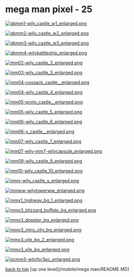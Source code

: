 # mega man pixel - 25
[![gbmm1-wily_castle_w1_enlarged.png](https://raw.githubusercontent.com/buckmanc/wallpapers/main/mobile/mega%20man/zz%20mega%20man%20pixel/gbmm1-wily_castle_w1_enlarged.png "gbmm1-wily_castle_w1_enlarged.png")](https://raw.githubusercontent.com/buckmanc/wallpapers/main/mobile/mega%20man/zz%20mega%20man%20pixel/gbmm1-wily_castle_w1_enlarged.png)

[![gbmm2-wily_castle_w2_enlarged.png](https://raw.githubusercontent.com/buckmanc/wallpapers/main/mobile/mega%20man/zz%20mega%20man%20pixel/gbmm2-wily_castle_w2_enlarged.png "gbmm2-wily_castle_w2_enlarged.png")](https://raw.githubusercontent.com/buckmanc/wallpapers/main/mobile/mega%20man/zz%20mega%20man%20pixel/gbmm2-wily_castle_w2_enlarged.png)

[![gbmm3-wily_castle_w3_enlarged.png](https://raw.githubusercontent.com/buckmanc/wallpapers/main/mobile/mega%20man/zz%20mega%20man%20pixel/gbmm3-wily_castle_w3_enlarged.png "gbmm3-wily_castle_w3_enlarged.png")](https://raw.githubusercontent.com/buckmanc/wallpapers/main/mobile/mega%20man/zz%20mega%20man%20pixel/gbmm3-wily_castle_w3_enlarged.png)

[![gbmm4-wilybattleship_enlarged.png](https://raw.githubusercontent.com/buckmanc/wallpapers/main/mobile/mega%20man/zz%20mega%20man%20pixel/gbmm4-wilybattleship_enlarged.png "gbmm4-wilybattleship_enlarged.png")](https://raw.githubusercontent.com/buckmanc/wallpapers/main/mobile/mega%20man/zz%20mega%20man%20pixel/gbmm4-wilybattleship_enlarged.png)

[![mm02-wily_castle_2_enlarged.png](https://raw.githubusercontent.com/buckmanc/wallpapers/main/mobile/mega%20man/zz%20mega%20man%20pixel/mm02-wily_castle_2_enlarged.png "mm02-wily_castle_2_enlarged.png")](https://raw.githubusercontent.com/buckmanc/wallpapers/main/mobile/mega%20man/zz%20mega%20man%20pixel/mm02-wily_castle_2_enlarged.png)

[![mm03-wily_castle_3_enlarged.png](https://raw.githubusercontent.com/buckmanc/wallpapers/main/mobile/mega%20man/zz%20mega%20man%20pixel/mm03-wily_castle_3_enlarged.png "mm03-wily_castle_3_enlarged.png")](https://raw.githubusercontent.com/buckmanc/wallpapers/main/mobile/mega%20man/zz%20mega%20man%20pixel/mm03-wily_castle_3_enlarged.png)

[![mm04-cossack_castle__enlarged.png](https://raw.githubusercontent.com/buckmanc/wallpapers/main/mobile/mega%20man/zz%20mega%20man%20pixel/mm04-cossack_castle__enlarged.png "mm04-cossack_castle__enlarged.png")](https://raw.githubusercontent.com/buckmanc/wallpapers/main/mobile/mega%20man/zz%20mega%20man%20pixel/mm04-cossack_castle__enlarged.png)

[![mm04-wily_castle_4_enlarged.png](https://raw.githubusercontent.com/buckmanc/wallpapers/main/mobile/mega%20man/zz%20mega%20man%20pixel/mm04-wily_castle_4_enlarged.png "mm04-wily_castle_4_enlarged.png")](https://raw.githubusercontent.com/buckmanc/wallpapers/main/mobile/mega%20man/zz%20mega%20man%20pixel/mm04-wily_castle_4_enlarged.png)

[![mm05-proto_castle__enlarged.png](https://raw.githubusercontent.com/buckmanc/wallpapers/main/mobile/mega%20man/zz%20mega%20man%20pixel/mm05-proto_castle__enlarged.png "mm05-proto_castle__enlarged.png")](https://raw.githubusercontent.com/buckmanc/wallpapers/main/mobile/mega%20man/zz%20mega%20man%20pixel/mm05-proto_castle__enlarged.png)

[![mm05-wily_castle_5_enlarged.png](https://raw.githubusercontent.com/buckmanc/wallpapers/main/mobile/mega%20man/zz%20mega%20man%20pixel/mm05-wily_castle_5_enlarged.png "mm05-wily_castle_5_enlarged.png")](https://raw.githubusercontent.com/buckmanc/wallpapers/main/mobile/mega%20man/zz%20mega%20man%20pixel/mm05-wily_castle_5_enlarged.png)

[![mm06-wily_castle_6_enlarged.png](https://raw.githubusercontent.com/buckmanc/wallpapers/main/mobile/mega%20man/zz%20mega%20man%20pixel/mm06-wily_castle_6_enlarged.png "mm06-wily_castle_6_enlarged.png")](https://raw.githubusercontent.com/buckmanc/wallpapers/main/mobile/mega%20man/zz%20mega%20man%20pixel/mm06-wily_castle_6_enlarged.png)

[![mm06-x_castle__enlarged.png](https://raw.githubusercontent.com/buckmanc/wallpapers/main/mobile/mega%20man/zz%20mega%20man%20pixel/mm06-x_castle__enlarged.png "mm06-x_castle__enlarged.png")](https://raw.githubusercontent.com/buckmanc/wallpapers/main/mobile/mega%20man/zz%20mega%20man%20pixel/mm06-x_castle__enlarged.png)

[![mm07-wily_castle_7_enlarged.png](https://raw.githubusercontent.com/buckmanc/wallpapers/main/mobile/mega%20man/zz%20mega%20man%20pixel/mm07-wily_castle_7_enlarged.png "mm07-wily_castle_7_enlarged.png")](https://raw.githubusercontent.com/buckmanc/wallpapers/main/mobile/mega%20man/zz%20mega%20man%20pixel/mm07-wily_castle_7_enlarged.png)

[![mm07-wily-mm7-wilycapsule_enlarged.png](https://raw.githubusercontent.com/buckmanc/wallpapers/main/mobile/mega%20man/zz%20mega%20man%20pixel/mm07-wily-mm7-wilycapsule_enlarged.png "mm07-wily-mm7-wilycapsule_enlarged.png")](https://raw.githubusercontent.com/buckmanc/wallpapers/main/mobile/mega%20man/zz%20mega%20man%20pixel/mm07-wily-mm7-wilycapsule_enlarged.png)

[![mm09-wily_castle_9_enlarged.png](https://raw.githubusercontent.com/buckmanc/wallpapers/main/mobile/mega%20man/zz%20mega%20man%20pixel/mm09-wily_castle_9_enlarged.png "mm09-wily_castle_9_enlarged.png")](https://raw.githubusercontent.com/buckmanc/wallpapers/main/mobile/mega%20man/zz%20mega%20man%20pixel/mm09-wily_castle_9_enlarged.png)

[![mm10-wily_castle_10_enlarged.png](https://raw.githubusercontent.com/buckmanc/wallpapers/main/mobile/mega%20man/zz%20mega%20man%20pixel/mm10-wily_castle_10_enlarged.png "mm10-wily_castle_10_enlarged.png")](https://raw.githubusercontent.com/buckmanc/wallpapers/main/mobile/mega%20man/zz%20mega%20man%20pixel/mm10-wily_castle_10_enlarged.png)

[![mms-wily_castle_s_enlarged.png](https://raw.githubusercontent.com/buckmanc/wallpapers/main/mobile/mega%20man/zz%20mega%20man%20pixel/mms-wily_castle_s_enlarged.png "mms-wily_castle_s_enlarged.png")](https://raw.githubusercontent.com/buckmanc/wallpapers/main/mobile/mega%20man/zz%20mega%20man%20pixel/mms-wily_castle_s_enlarged.png)

[![mmww-wilytowerww_enlarged.png](https://raw.githubusercontent.com/buckmanc/wallpapers/main/mobile/mega%20man/zz%20mega%20man%20pixel/mmww-wilytowerww_enlarged.png "mmww-wilytowerww_enlarged.png")](https://raw.githubusercontent.com/buckmanc/wallpapers/main/mobile/mega%20man/zz%20mega%20man%20pixel/mmww-wilytowerww_enlarged.png)

[![mmx1_highway_bg_1_enlarged.png](https://raw.githubusercontent.com/buckmanc/wallpapers/main/mobile/mega%20man/zz%20mega%20man%20pixel/mmx1_highway_bg_1_enlarged.png "mmx1_highway_bg_1_enlarged.png")](https://raw.githubusercontent.com/buckmanc/wallpapers/main/mobile/mega%20man/zz%20mega%20man%20pixel/mmx1_highway_bg_1_enlarged.png)

[![mmx3_blizzard_buffalo_bg_enlarged.png](https://raw.githubusercontent.com/buckmanc/wallpapers/main/mobile/mega%20man/zz%20mega%20man%20pixel/mmx3_blizzard_buffalo_bg_enlarged.png "mmx3_blizzard_buffalo_bg_enlarged.png")](https://raw.githubusercontent.com/buckmanc/wallpapers/main/mobile/mega%20man/zz%20mega%20man%20pixel/mmx3_blizzard_buffalo_bg_enlarged.png)

[![mmx3_doppler_bg_enlarged.png](https://raw.githubusercontent.com/buckmanc/wallpapers/main/mobile/mega%20man/zz%20mega%20man%20pixel/mmx3_doppler_bg_enlarged.png "mmx3_doppler_bg_enlarged.png")](https://raw.githubusercontent.com/buckmanc/wallpapers/main/mobile/mega%20man/zz%20mega%20man%20pixel/mmx3_doppler_bg_enlarged.png)

[![mmx3_intro_city_bg_enlarged.png](https://raw.githubusercontent.com/buckmanc/wallpapers/main/mobile/mega%20man/zz%20mega%20man%20pixel/mmx3_intro_city_bg_enlarged.png "mmx3_intro_city_bg_enlarged.png")](https://raw.githubusercontent.com/buckmanc/wallpapers/main/mobile/mega%20man/zz%20mega%20man%20pixel/mmx3_intro_city_bg_enlarged.png)

[![mmx3_vile_bg_2_enlarged.png](https://raw.githubusercontent.com/buckmanc/wallpapers/main/mobile/mega%20man/zz%20mega%20man%20pixel/mmx3_vile_bg_2_enlarged.png "mmx3_vile_bg_2_enlarged.png")](https://raw.githubusercontent.com/buckmanc/wallpapers/main/mobile/mega%20man/zz%20mega%20man%20pixel/mmx3_vile_bg_2_enlarged.png)

[![mmx3_vile_bg_enlarged.png](https://raw.githubusercontent.com/buckmanc/wallpapers/main/mobile/mega%20man/zz%20mega%20man%20pixel/mmx3_vile_bg_enlarged.png "mmx3_vile_bg_enlarged.png")](https://raw.githubusercontent.com/buckmanc/wallpapers/main/mobile/mega%20man/zz%20mega%20man%20pixel/mmx3_vile_bg_enlarged.png)

[![pcmm3-wilyfor3pc_enlarged.png](https://raw.githubusercontent.com/buckmanc/wallpapers/main/mobile/mega%20man/zz%20mega%20man%20pixel/pcmm3-wilyfor3pc_enlarged.png "pcmm3-wilyfor3pc_enlarged.png")](https://raw.githubusercontent.com/buckmanc/wallpapers/main/mobile/mega%20man/zz%20mega%20man%20pixel/pcmm3-wilyfor3pc_enlarged.png)



[back to top](#)
[up one level](/mobile/mega man/README.MD)
